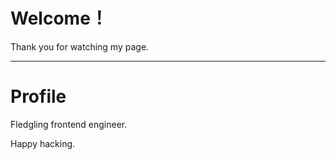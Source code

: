 # Welcome！

Thank you for watching my page.

---

# Profile

Fledgling frontend engineer.

Happy hacking.
